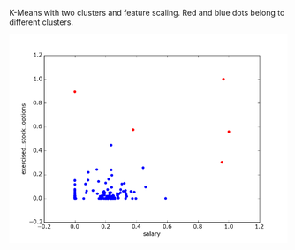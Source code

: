 K-Means with two clusters and feature scaling. Red and blue dots belong to different clusters.

![Output](clusters.png?raw=true "Output image")